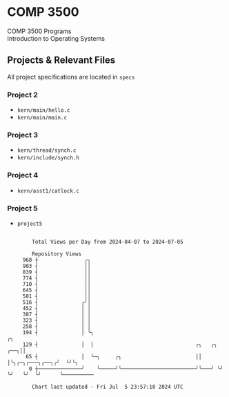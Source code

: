 # COMP 3500
COMP 3500 Programs  
Introduction to Operating Systems  
## Projects & Relevant Files
All project specifications are located in `specs`
### Project 2
- `kern/main/hello.c`
- `kern/main/main.c`
### Project 3
- `kern/thread/synch.c`
- `kern/include/synch.h`
### Project 4
- `kern/asst1/catlock.c`
### Project 5
- `project5`

```

        Total Views per Day from 2024-04-07 to 2024-07-05

        Repository Views
     968 ┼               ╭╮
     903 ┤               ││
     839 ┤               ││
     774 ┤               ││
     710 ┤               ││
     645 ┤               ││
     581 ┤               ││
     516 ┤              ╭╯│
     452 ┤              │ │
     387 ┤              │ │
     323 ┤              │ │
     258 ┤              │ │
     194 ┤              │ ╰╮                                                          ╭╮
     129 ┤              │  │                                 ╭╮   ╭╮              ╭──╮││
      65 ┤              │  ╰─╮     ╭╮                        ││   │╰╮╭─╮╭───╮╭──╮╭╯  ╰╯╰╮
       0 ┼──────────────╯    ╰─────╯╰────────────────────────╯╰───╯ ╰╯ ╰╯   ╰╯  ╰╯      ╰──────────

        Chart last updated - Fri Jul  5 23:57:10 2024 UTC
        
```
